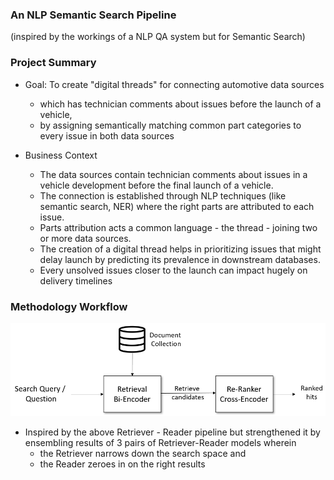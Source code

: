 ### An NLP Semantic Search Pipeline
(inspired by the workings of a NLP QA system but for Semantic Search) 

### Project Summary

- Goal: To create "digital threads" for connecting automotive data sources
	- which has technician comments about issues before the launch of a vehicle,
	- by assigning semantically matching common part categories to every issue in both data sources 
    
- Business Context
	- The data sources contain technician comments about issues in a vehicle development before the final launch of a vehicle. 
	- The connection is established through NLP techniques (like semantic search, NER) where the right parts are attributed to each issue. 
	- Parts attribution acts a common language - the thread - joining two or more data sources. 
	- The creation of a digital thread helps in prioritizing issues that might delay launch by predicting its prevalence in downstream databases.
	- Every unsolved issues closer to the launch can impact hugely on delivery timelines

### Methodology Workflow

![SBERT Source](https://raw.githubusercontent.com/UKPLab/sentence-transformers/master/docs/img/InformationRetrieval.png)

- Inspired by the above Retriever - Reader pipeline but strengthened it by ensembling results of 3 pairs of Retriever-Reader models wherein
    - the Retriever narrows down the search space and
    - the Reader zeroes in on the right results
